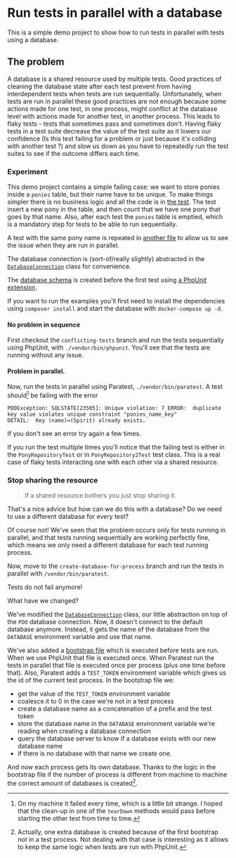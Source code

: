 # Run tests in parallel with a database

This is a simple demo project to show how to run tests in parallel with tests using a database.

## The problem

A database is a shared resource used by multiple tests. Good practices of cleaning the database state after each test prevent from having interdependent tests when tests are run sequentially. Unfortunately, when tests are run in parallel these good practices are not enough because some actions made for one test, in one process, might conflict at the database level with actions made for another test, in another process. This leads to flaky tests - tests that sometimes pass and sometimes don't. Having flaky tests in a test suite decrease the value of the test suite as it lowers our confidence (Is this test failing for a problem or just because it's colliding with another test ?) and slow us down as you have to repeatedly run the test suites to see if the outcome differs each time.


### Experiment

This demo project contains a simple failing case: we want to store ponies inside a `ponies` table, but their name have to be unique. To make things simpler there is no business logic and all the code is in [the test](./tests/PonyRepositoryTest.php). The test insert a new pony in the table, and then count that we have one pony that goes by that name. Also, after each test the `ponies` table is emptied, which is a mandatory step for tests to be able to run sequentially.

A test with the same pony name is repeated in [another file](./tests/PonyRepository2Test.php) to allow us to see the issue when they are run in parallel.

The database connection is (sort-of/really slightly) abstracted in the [`DatabaseConnection`](./tests/Tools/DatabaseConnection.php) class for convenience.

The [database schema](./tests/Tools/schema.sql) is created before the first test using [a PhpUnit extension](./tests/Tools/RunMigrationBeforeFirstTest.php).

If you want to run the examples you'll first need to install the dependencies using `composer install` and start the database with `docker-compose up -d`.

#### No problem in sequence

First checkout the `conflicting-tests` branch and run the tests sequentially using PhpUnit, with `./vendor/bin/phpunit`. You'll see that the tests are running without any issue.

#### Problem in parallel.

Now, run the tests in parallel using Paratest, `./vendor/bin/paratest`. A test should[^1] be failing with the error

```
PDOException: SQLSTATE[23505]: Unique violation: 7 ERROR:  duplicate key value violates unique constraint "ponies_name_key"
DETAIL:  Key (name)=(Spirit) already exists.
```


If you don't see an error try again a few times.

[^1]: On my machine it failed every time, which is a little bit strange. I hoped that the clean-up in one of the `tearDown` methods would pass before starting the other test from time to time.

If you run the test multiple times you'll notice that the failing test is either in the `PonyRepositoryTest` or in `PonyRepository2Test` test class. This is a real case of flaky tests interacting one with each other via a shared resource.

### Stop sharing the resource
>If a shared resource bothers you just stop sharing it.

That's a nice advice but how can we do this with a database?
Do we need to use a different database for every test?

Of course not! We've seen that the problem occurs only for tests running in parallel, and that tests running sequentially are working perfectly fine, which means we only need a different database for each test running process.

Now, move to the `create-database-for-process` branch and run the tests in parallel with `/vendor/bin/paratest`.

Tests do not fail anymore!

What have we changed?

We've modified the [`DatabaseConnection`](./tests/Tools/DatabaseConnection.php) class, our little abstraction on top of the `PDO` database connection. Now, it doesn't connect to the default database anymore. Instead, it gets the name of the database from the `DATABASE` environment variable and use that name.

We've also added a [bootstrap file](./bootstrap.php) which is executed before tests are run. When we use PhpUnit that file is executed once. When Paratest run the tests in parallel that file is executed once per process (plus one time before that). Also, Paratest adds a `TEST_TOKEN` environment variable which gives us the id of the current test process. In the bootstrap file we:
- get the value of the `TEST_TOKEN` environment variable
- coalesce it to 0 in the case we're not in a test process
- create a database name as a concatenation of a prefix and the test token
- store the database name in the `DATABASE` environment variable we're reading when creating a database connection
- query the database server to know if a database exists with our new database name
- if there is no database with that name we create one.

And now each process gets its own database. Thanks to the logic in the bootstrap file if the number of process is different from machine to machine the correct amount of databases is created[^2].

[^2]: Actually, one extra database is created because of the first bootstrap not in a test process. Not dealing with that case is interesting as it allows to keep the same logic when tests are run with PhpUnit.

